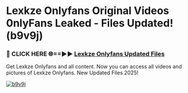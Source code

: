 # Lexkze Onlyfans Original Videos 0nlyFans Leaked - Files Updated! (b9v9j)

<h3>🔴 CLICK HERE 🌐==►► <a href="https://tinyurl.com/ehrbuxhb" rel="nofollow">Lexkze Onlyfans Updated Files</a></h3>

Get Lexkze Onlyfans and all content. Now you can access all videos and pictures of Lexkze Onlyfans. New Updated Files 2025!

[![b9v9j](https://i.imgur.com/lVYEuWS.gif)](https://tinyurl.com/ehrbuxhb)
